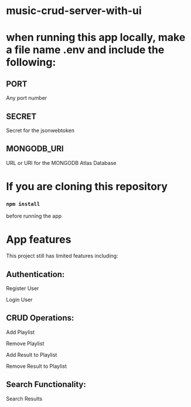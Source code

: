 # music-crud-server-with-ui

# when running this app locally, make a file name .env and include the following:

## PORT
Any port number

## SECRET
Secret for the jsonwebtoken

## MONGODB_URI
URL or URI for the MONGODB Atlas Database

# If you are cloning this repository 

### `npm install` 
before running the app


# App features

This project still has limited features including:

## Authentication:

  Register User

  Login User

## CRUD Operations:

  Add Playlist

  Remove Playlist

  Add Result to Playlist

  Remove Result to Playlist

## Search Functionality:
  
  Search Results

